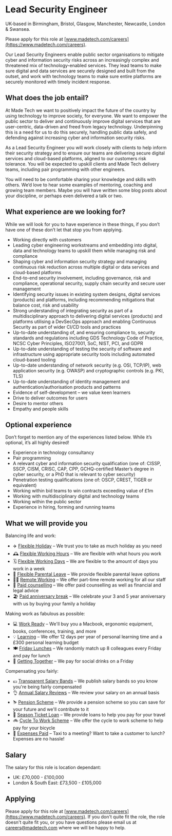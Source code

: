 # Lead Security Engineer

UK-based in Birmingham, Bristol, Glasgow, Manchester, Newcastle, London & Swansea.

Please apply for this role at [www.madetech.com/careers](https://www.madetech.com/careers).

Our Lead Security Engineers enable public sector organisations to mitigate cyber and information security risks across an increasingly complex and threatened mix of technology-enabled services. They lead teams to make sure digital and data services are securely designed and built from the outset, and work with technology teams to make sure entire platforms are securely monitored with timely incident response.

## What does the job entail?

At Made Tech we want to positively impact the future of the country by using technology to improve society, for everyone. We want to empower the public sector to deliver and continuously improve digital services that are user-centric, data-driven and freed from legacy technology. Underpinning this is a need for us to do this securely, handling public data safely, and defending against increasing cyber and information security risks.

As a Lead Security Engineer you will work closely with clients to help inform their security strategy and to ensure our teams are delivering secure digital services and cloud-based platforms, aligned to our customers risk tolerance. You will be expected to upskill clients and Made Tech delivery teams, including pair programming with other engineers.

You will need to be comfortable sharing your knowledge and skills with others. We’d love to hear some examples of mentoring, coaching and growing team members. Maybe you will have written some blog posts about your discipline, or perhaps even delivered a talk or two.

## What experience are we looking for?

While we will look for you to have experience in these things, if you don’t have one of these don’t let that stop you from applying.

- Working directly with customers
- Leading cyber engineering workstreams and embedding into digital, data and technology teams to upskill them while managing risk and compliance
- Shaping cyber and information security strategy and managing continuous risk reduction across multiple digital or data services and cloud-based platforms
- End-to-end security involvement, including governance, risk and compliance, operational security, supply chain security and secure user management
- Identifying security issues in existing system designs, digital services (products) and platforms, including recommending mitigations that balance cost, risk and usability
- Strong understanding of integrating security as part of a multidisciplinary approach to delivering digital services (products) and platforms utilising a DevSecOps approach and enabling Continuous Security as part of wider CI/CD tools and practices
- Up-to-date understanding of, and ensuring compliance to, security standards and regulations including GDS Technology Code of Practice, NCSC Cyber Principles, ISO27001, SoC, NIST, PCI, and GDPR
- Up-to-date understanding of testing the security of software and infrastructure using appropriate security tools including automated cloud-based tooling
- Up-to-date understanding of network security (e.g. OSI, TCP/IP), web application security (e.g. OWASP) and cryptographic controls (e.g. PKI, TLS)
- Up-to-date understanding of identity management and authentication/authorisation products and patterns
- Evidence of self-development – we value keen learners
- Drive to deliver outcomes for users
- Desire to mentor others
- Empathy and people skills

## Optional experience

Don’t forget to mention any of the experiences listed below. While it’s optional, it’s all highly desired!

- Experience in technology consultancy
- Pair programming
- A relevant cyber and information security qualification (one of: CISSP, SSCP, CISM, CRISC, CAP, CPP, GCHQ-certified Master’s degree in cyber security, or a PhD that is relevant to cyber security)
- Penetration testing qualifications (one of: OSCP, CREST, TIGER or equivalent)
- Working within bid teams to win contracts exceeding value of £1m
- Working with multidisciplinary digital and technology teams
- Working within the public sector
- Experience in hiring, forming and running teams

## What we will provide you

Balancing life and work:

* ✈️ [Flexible Holiday](../benefits/flexible_holiday.md) – We trust you to take as much holiday as you need
* 🕰️ [Flexible Working Hours](../benefits/working_hours.md) – We are flexible with what hours you work
* 🗓️ [Flexible Working Days](../benefits/flexible_working.md) – We are flexible to the amount of days you work in a week
* 👶 [Flexible Parental Leave](../guides/welfare/parental_leave.md) – We provide flexible parental leave options
* 👩‍💻 [Remote Working](../benefits/remote_working.md) – We offer part-time remote working for all our staff
* 🤗 [Paid counselling](../guides/welfare/paid_counselling.md) – We offer paid counselling as well as financial and legal advice
* 🏖️ [Paid anniversary break](../benefits/paid_anniversary_break.md) – We celebrate your 3 and 5 year anniversary with us by buying your family a holiday

Making work as fabulous as possible:

* 💻 [Work Ready](../benefits/work_ready.md) – We'll buy you a Macbook, ergonomic equipment, books, conferences, training, and more
* 💡 [Learning](../guides/learning/README.md) – We offer 12 days per year of personal learning time and a £300 personal learning budget
* 🍽️ [Friday Lunches](../benefits/friday_lunch.md) – We randomly match up 8 colleagues every Friday and pay for lunch
* 🍻 [Getting Together](../benefits/getting_together.md) – We pay for social drinks on a Friday

Compensating you fairly:

* 💷 [Transparent Salary Bands](../roles/README.md) – We publish salary bands so you know you're being fairly compensated
* 👌 [Annual Salary Reviews](../guides/compensation/salary_reviews.md) – We review your salary on an annual basis
* ⛷️ [Pension Scheme](../benefits/pension_scheme.md) – We provide a pension scheme so you can save for your future and we'll contribute to it
* 🚄 [Season Ticket Loan](../benefits/season_ticket_loan.md) – We provide loans to help you pay for your travel
* 🚲 [Cycle To Work Scheme](../benefits/cycle_to_work_scheme.md) – We offer the cycle to work scheme to help pay for your bicycle
* 🚕 [Expenses Paid](../guides/compensation/expenses.md) – Taxi to a meeting? Want to take a customer to lunch? Expenses are no hassle!

## Salary

The salary for this role is location dependant:

- UK: £70,000 - £100,000
- London & South East: £73,500 - £105,000

## Applying

Please apply for this role at [www.madetech.com/careers](https://www.madetech.com/careers). If you don't quite fit the role, the role doesn't quite fit you, or you have questions please email us at [careers@madetech.com](mailto:careers@madetech.com) where we will be happy to help.
